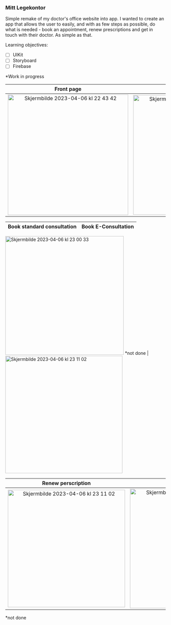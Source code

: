 ### Mitt Legekontor

Simple remake of my doctor's office website into app. I wanted to create an app that allows the user to easily, and with as few steps as possible, do what is needed - book an appointment, renew prescriptions and get in touch with their doctor. As simple as that.

Learning objectives:
- [ ] UIKit
- [ ] Storyboard
- [ ] Firebase

*Work in progress

Front page                 |  Book Apointment
:-------------------------:|:-------------------------:
<img width="378" alt="Skjermbilde 2023-04-06 kl  22 43 42" src="https://user-images.githubusercontent.com/89581352/230492761-c9f2b6df-c40a-4536-81c4-436fcbf74155.png">  |  <img width="375" alt="Skjermbilde 2023-04-06 kl  22 48 50" src="https://user-images.githubusercontent.com/89581352/230492730-24679bd4-abe1-4856-b5d6-b93e38a521c1.png">


Book standard consultation |  Book E-Consultation
:-------------------------:|:-------------------------:
<img width="372" alt="Skjermbilde 2023-04-06 kl  23 00 33" src="https://user-images.githubusercontent.com/89581352/230493758-bfcc5ecc-0bf2-4ce9-bd22-2b1cdd3a335b.png">    
*not done  |  <img width="368" alt="Skjermbilde 2023-04-06 kl  23 11 02" src="https://user-images.githubusercontent.com/89581352/230495342-82b7cc6f-812d-48a8-867a-b2a48570f08e.png">


Renew perscription         |  Profile page
:-------------------------:|:-------------------------:
<img width="368" alt="Skjermbilde 2023-04-06 kl  23 11 02" src="https://user-images.githubusercontent.com/89581352/230495239-78a30d58-7935-4580-81dd-8baff35e063b.png">  |  <img width="375" alt="Skjermbilde 2023-04-06 kl  23 06 30" src="https://user-images.githubusercontent.com/89581352/230494428-7cbb1413-baec-4abd-b0fd-a84260f0f36b.png"> 
  *not done 
